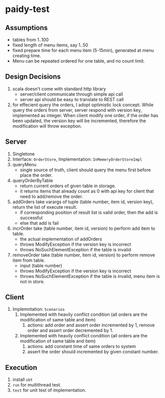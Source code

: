 # paidy-test

## Assumptions
* tables from 1..100
* fixed length of menu items, say 1..50
* fixed prepare time for each menu item (5-15min), generated at menu creating time.
* Menu can be repeated ordered for one table, and no count limit.

## Design Decisions
1. scala doesn't come with standard http library
    - server/client communicate through simple api call
    - server api should be easy to translate to REST call
1. for effecient query the orders, I adopt optimistic lock concept. While query the orders from server, server respond with version key, implemented as integer. When client modify one order, if the order has been updated, the version key will be incremented, therefore the modification will throw exception.


## Server
1. Singletone
1. Interface: `OrderStore`, Implementation: `InMemeryOrderStoreImpl`
1. queryMenu
    * single source of truth, client should query the menu first before place the order.
1. queryOrderByTable
    * return current orders of given table in storage.
    * it returns items that already count as 0 with api key for client that need to add/remove the order.
2. addOrders take varargs of tuple (table number, item id, version key), return the list of execute result.
    * if corresponding position of result list is valid order, then the add is successful
    * else that add is fail
3. incrOrder take (table number, item id, version) to perform add item to table.
    * the actual implementation of addOrders
    * throws ModifyException if the version key is incorrect
    * throws NoSuchElementException if the table is invalid
4. removeOrder take (table number, item id, version) to perform remove item from table.
    * input (table number)
    * throws ModifyException if the version key is incorrect
    * throws NoSuchElementException if the table is invalid, menu item is not in store.

## Client
1. Implemntation: `Scenarios`
    1. Implemented with heavily conflict condition (all orders are the modification of same table and item)
        1. actions: add order and assert order incremented by 1, remove order and assert order decremented by 1.
    1. Implemented with heavily conflict condition (all orders are the modification of same table and item)
        1. actions: add constant time of same orders to system
        1. assert the order should incremented by given constant number.

## Execution
1. install `sbt`
1. `run` for multithread test.
1. `test` for unit test of implementation.


